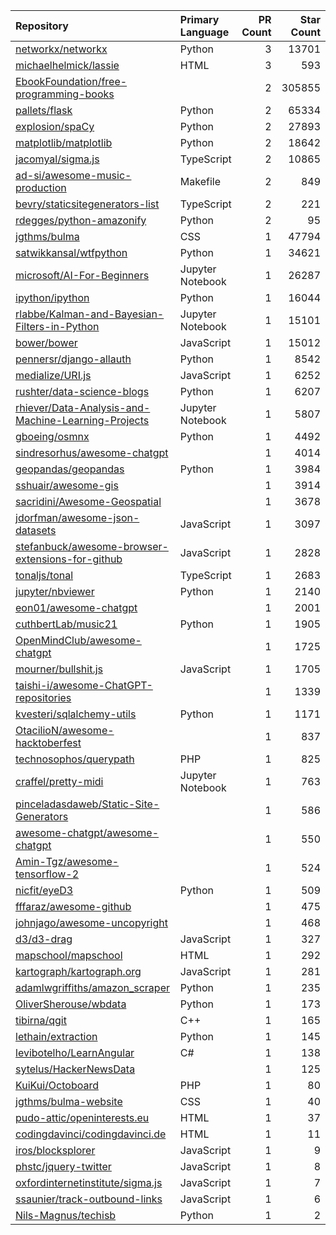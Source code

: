 | Repository | Primary Language | PR Count | Star Count |
| :-- | :-- | --: | --: |
| [networkx/networkx](https://github.com/networkx/networkx) | Python | 3 | 13701 |
| [michaelhelmick/lassie](https://github.com/michaelhelmick/lassie) | HTML | 3 | 593 |
| [EbookFoundation/free-programming-books](https://github.com/EbookFoundation/free-programming-books) |  | 2 | 305855 |
| [pallets/flask](https://github.com/pallets/flask) | Python | 2 | 65334 |
| [explosion/spaCy](https://github.com/explosion/spaCy) | Python | 2 | 27893 |
| [matplotlib/matplotlib](https://github.com/matplotlib/matplotlib) | Python | 2 | 18642 |
| [jacomyal/sigma.js](https://github.com/jacomyal/sigma.js) | TypeScript | 2 | 10865 |
| [ad-si/awesome-music-production](https://github.com/ad-si/awesome-music-production) | Makefile | 2 | 849 |
| [bevry/staticsitegenerators-list](https://github.com/bevry/staticsitegenerators-list) | TypeScript | 2 | 221 |
| [rdegges/python-amazonify](https://github.com/rdegges/python-amazonify) | Python | 2 | 95 |
| [jgthms/bulma](https://github.com/jgthms/bulma) | CSS | 1 | 47794 |
| [satwikkansal/wtfpython](https://github.com/satwikkansal/wtfpython) | Python | 1 | 34621 |
| [microsoft/AI-For-Beginners](https://github.com/microsoft/AI-For-Beginners) | Jupyter Notebook | 1 | 26287 |
| [ipython/ipython](https://github.com/ipython/ipython) | Python | 1 | 16044 |
| [rlabbe/Kalman-and-Bayesian-Filters-in-Python](https://github.com/rlabbe/Kalman-and-Bayesian-Filters-in-Python) | Jupyter Notebook | 1 | 15101 |
| [bower/bower](https://github.com/bower/bower) | JavaScript | 1 | 15012 |
| [pennersr/django-allauth](https://github.com/pennersr/django-allauth) | Python | 1 | 8542 |
| [medialize/URI.js](https://github.com/medialize/URI.js) | JavaScript | 1 | 6252 |
| [rushter/data-science-blogs](https://github.com/rushter/data-science-blogs) | Python | 1 | 6207 |
| [rhiever/Data-Analysis-and-Machine-Learning-Projects](https://github.com/rhiever/Data-Analysis-and-Machine-Learning-Projects) | Jupyter Notebook | 1 | 5807 |
| [gboeing/osmnx](https://github.com/gboeing/osmnx) | Python | 1 | 4492 |
| [sindresorhus/awesome-chatgpt](https://github.com/sindresorhus/awesome-chatgpt) |  | 1 | 4014 |
| [geopandas/geopandas](https://github.com/geopandas/geopandas) | Python | 1 | 3984 |
| [sshuair/awesome-gis](https://github.com/sshuair/awesome-gis) |  | 1 | 3914 |
| [sacridini/Awesome-Geospatial](https://github.com/sacridini/Awesome-Geospatial) |  | 1 | 3678 |
| [jdorfman/awesome-json-datasets](https://github.com/jdorfman/awesome-json-datasets) | JavaScript | 1 | 3097 |
| [stefanbuck/awesome-browser-extensions-for-github](https://github.com/stefanbuck/awesome-browser-extensions-for-github) | JavaScript | 1 | 2828 |
| [tonaljs/tonal](https://github.com/tonaljs/tonal) | TypeScript | 1 | 2683 |
| [jupyter/nbviewer](https://github.com/jupyter/nbviewer) | Python | 1 | 2140 |
| [eon01/awesome-chatgpt](https://github.com/eon01/awesome-chatgpt) |  | 1 | 2001 |
| [cuthbertLab/music21](https://github.com/cuthbertLab/music21) | Python | 1 | 1905 |
| [OpenMindClub/awesome-chatgpt](https://github.com/OpenMindClub/awesome-chatgpt) |  | 1 | 1725 |
| [mourner/bullshit.js](https://github.com/mourner/bullshit.js) | JavaScript | 1 | 1705 |
| [taishi-i/awesome-ChatGPT-repositories](https://github.com/taishi-i/awesome-ChatGPT-repositories) |  | 1 | 1339 |
| [kvesteri/sqlalchemy-utils](https://github.com/kvesteri/sqlalchemy-utils) | Python | 1 | 1171 |
| [OtacilioN/awesome-hacktoberfest](https://github.com/OtacilioN/awesome-hacktoberfest) |  | 1 | 837 |
| [technosophos/querypath](https://github.com/technosophos/querypath) | PHP | 1 | 825 |
| [craffel/pretty-midi](https://github.com/craffel/pretty-midi) | Jupyter Notebook | 1 | 763 |
| [pinceladasdaweb/Static-Site-Generators](https://github.com/pinceladasdaweb/Static-Site-Generators) |  | 1 | 586 |
| [awesome-chatgpt/awesome-chatgpt](https://github.com/awesome-chatgpt/awesome-chatgpt) |  | 1 | 550 |
| [Amin-Tgz/awesome-tensorflow-2](https://github.com/Amin-Tgz/awesome-tensorflow-2) |  | 1 | 524 |
| [nicfit/eyeD3](https://github.com/nicfit/eyeD3) | Python | 1 | 509 |
| [fffaraz/awesome-github](https://github.com/fffaraz/awesome-github) |  | 1 | 475 |
| [johnjago/awesome-uncopyright](https://github.com/johnjago/awesome-uncopyright) |  | 1 | 468 |
| [d3/d3-drag](https://github.com/d3/d3-drag) | JavaScript | 1 | 327 |
| [mapschool/mapschool](https://github.com/mapschool/mapschool) | HTML | 1 | 292 |
| [kartograph/kartograph.org](https://github.com/kartograph/kartograph.org) | JavaScript | 1 | 281 |
| [adamlwgriffiths/amazon_scraper](https://github.com/adamlwgriffiths/amazon_scraper) | Python | 1 | 235 |
| [OliverSherouse/wbdata](https://github.com/OliverSherouse/wbdata) | Python | 1 | 173 |
| [tibirna/qgit](https://github.com/tibirna/qgit) | C++ | 1 | 165 |
| [lethain/extraction](https://github.com/lethain/extraction) | Python | 1 | 145 |
| [levibotelho/LearnAngular](https://github.com/levibotelho/LearnAngular) | C# | 1 | 138 |
| [sytelus/HackerNewsData](https://github.com/sytelus/HackerNewsData) |  | 1 | 125 |
| [KuiKui/Octoboard](https://github.com/KuiKui/Octoboard) | PHP | 1 | 80 |
| [jgthms/bulma-website](https://github.com/jgthms/bulma-website) | CSS | 1 | 40 |
| [pudo-attic/openinterests.eu](https://github.com/pudo-attic/openinterests.eu) | HTML | 1 | 37 |
| [codingdavinci/codingdavinci.de](https://github.com/codingdavinci/codingdavinci.de) | HTML | 1 | 11 |
| [iros/blocksplorer](https://github.com/iros/blocksplorer) | JavaScript | 1 | 9 |
| [phstc/jquery-twitter](https://github.com/phstc/jquery-twitter) | JavaScript | 1 | 8 |
| [oxfordinternetinstitute/sigma.js](https://github.com/oxfordinternetinstitute/sigma.js) | JavaScript | 1 | 7 |
| [ssaunier/track-outbound-links](https://github.com/ssaunier/track-outbound-links) | JavaScript | 1 | 6 |
| [Nils-Magnus/techisb](https://github.com/Nils-Magnus/techisb) | Python | 1 | 2 |
